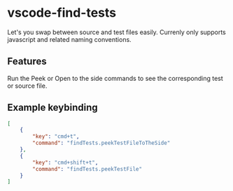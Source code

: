 # vscode-find-tests

Let's you swap between source and test files easily. Currenly only supports
javascript and related naming conventions.

## Features

Run the Peek or Open to the side commands to see the corresponding test or
source file.

## Example keybinding

```json
[
    {
        "key": "cmd+t",
        "command": "findTests.peekTestFileToTheSide"
    },
    {
        "key": "cmd+shift+t",
        "command": "findTests.peekTestFile"
    }
]
```

